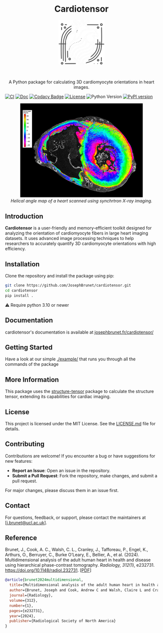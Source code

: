 <h1 align="center">Cardiotensor</h1>

<p align="center">
    <img src="https://github.com/JosephBrunet/cardiotensor/blob/main/assets/logos/heart_logo_dark.png" alt="Logo" width="200px" style="max-width: 150px">
    <!-- <br>
    <em>Figure: Image caption</em> -->
</p>
<br />

<p align="center">A Python package for calculating 3D cardiomyocyte orientations in heart images.</p>

[![CI](https://github.com/JosephBrunet/cardiotensor/actions/workflows/ci.yml/badge.svg)](https://github.com/JosephBrunet/cardiotensor/actions/workflows/ci.yml)
[![Doc](https://img.shields.io/badge/docs-dev-blue.svg)](https://JosephBrunet.github.io/cardiotensor/)
[![Codacy Badge](https://app.codacy.com/project/badge/Grade/b0e80972e3104ffa890532738882f42e)](https://app.codacy.com?utm_source=gh&utm_medium=referral&utm_content=&utm_campaign=Badge_grade)
[![License](https://img.shields.io/github/license/JosephBrunet/cardiotensor)](https://github.com/JosephBrunet/cardiotensor/blob/main/LICENSE)
![Python Version](https://img.shields.io/badge/python->3.10-blue.svg)
[![PyPI version](https://img.shields.io/pypi/v/caridotensor.svg)](https://pypi.org/project/cardiotensor/)


<p align="center">
    <img src="https://github.com/JosephBrunet/cardiotensor/blob/main/assets/images/result_HA_slice.jpeg" alt="Example Slice" style="max-width: 80%">
    <br>
    <em>Helical angle map of a heart scanned using synchrtron X-ray imaging.</em>
</p>

## Introduction

**Cardiotensor** is a user-friendly and memory-efficient toolkit designed for analyzing the orientation of cardiomyocyte fibers in large heart imaging datasets. It uses advanced image processing techniques to help researchers to accurately quantify 3D cardiomyocyte orientations with high efficiency.



## Installation

Clone the repository and install the package using pip:

```bash
git clone https://github.com/JosephBrunet/cardiotensor.git
cd cardiotensor
pip install .
```

⚠️ Require python 3.10 or newer


## Documentation

cardiotensor's documentation is available at [josephbrunet.fr/cardiotensor/](https://www.josephbrunet.fr/cardiotensor/)

## Getting Started

Have a look at our simple [./example/](./examples/README.md) that runs you through all the commands of the package


## More Information

This package uses the [structure-tensor](https://github.com/Skielex/structure-tensor) package to calculate the structure tensor, extending its capabilities for cardiac imaging.

## License

This project is licensed under the MIT License. See the [LICENSE.md](./LICENSE.md) file for details.

## Contributing

Contributions are welcome! If you encounter a bug or have suggestions for new features:

- **Report an Issue**: Open an issue in the repository.
- **Submit a Pull Request**: Fork the repository, make changes, and submit a pull request.

For major changes, please discuss them in an issue first.

## Contact

For questions, feedback, or support, please contact the maintainers at [j.brunet@ucl.ac.uk].

## Reference

Brunet, J., Cook, A. C., Walsh, C. L., Cranley, J., Tafforeau, P., Engel, K., Arthurs, O., Berruyer, C., Burke O’Leary, E., Bellier, A., et al. (2024). Multidimensional analysis of the adult human heart in health and disease using hierarchical phase-contrast tomography. *Radiology, 312*(1), e232731. https://doi.org/10.1148/radiol.232731. [[PDF](https://pubs.rsna.org/doi/epdf/10.1148/radiol.232731)]

```bibtex
@article{brunet2024multidimensional,
  title={Multidimensional analysis of the adult human heart in health and disease using hierarchical phase-contrast tomography},
  author={Brunet, Joseph and Cook, Andrew C and Walsh, Claire L and Cranley, James and Tafforeau, Paul and Engel, Klaus and Arthurs, Owen and Berruyer, Camille and Burke O’Leary, Emer and Bellier, Alexandre and others},
  journal={Radiology},
  volume={312},
  number={1},
  pages={e232731},
  year={2024},
  publisher={Radiological Society of North America}
}
```
